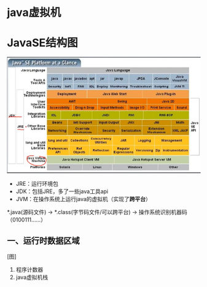 # java虚拟机

# JavaSE结构图

![图](Java&#32;SE结构图.png)
* JRE：运行环境包
* JDK：包括JRE，多了一些java工具api
* JVM：在操作系统上运行java的虚拟机（实现了**跨平台**）

*.java(源码文件) -> *.class(字节码文件/可以跨平台) -> 操作系统识别机器码（0100111……）


## 一、运行时数据区域

[图]

1. 程序计数器
2. java虚拟机栈
